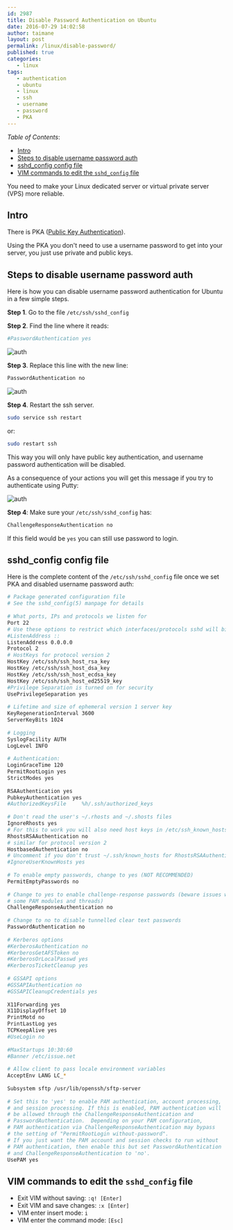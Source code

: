 ```yaml
---
id: 2987
title: Disable Password Authentication on Ubuntu
date: 2016-07-29 14:02:58
author: taimane
layout: post
permalink: /linux/disable-password/
published: true
categories:
   - linux
tags:
   - authentication
   - ubuntu
   - linux
   - ssh
   - username
   - password
   - PKA
---
```

 
 
_Table of Contents_:
- [Intro](#intro)
- [Steps to disable username password auth](#steps-to-disable-username-password-auth)
- [sshd_config config file](#sshd_config-config-file)
- [VIM commands to edit the `sshd_config` file](#vim-commands-to-edit-the-sshd_config-file)
 
 
You need to make your Linux dedicated server or virtual private server (VPS) more reliable.
 
## Intro
 
There is PKA ([Public Key Authentication](https://programming-review.com/linux/pub-key-auth/)).
 
Using the PKA you don't need to use a username password to get into your server, you just use private and public keys.
 
 
## Steps to disable username password auth
 
Here is how you can disable username password authentication for Ubuntu in a few simple steps.
 
**Step 1**. Go to the file `/etc/ssh/sshd_config`
 
**Step 2**. Find the line where it reads:
 
```bash
#PasswordAuthentication yes
```
 
![auth](/wp-content/uploads/2021/11/pka1.jpg)
 
**Step 3**. Replace this line with the new line:
```bash
PasswordAuthentication no
```
 
![auth](/wp-content/uploads/2021/11/pka2.jpg)
 
**Step 4**. Restart the ssh server.
 
```bash
sudo service ssh restart
```
 
or:
 
```bash
sudo restart ssh
```
 
This way you will only have public key authentication, and username password authentication will be disabled.

As a consequence of your actions you will get this message if you try to authenticate using Putty: 

![auth](/wp-content/uploads/2021/11/pka3.jpg)

**Step 4**: Make sure your `/etc/ssh/sshd_config` has:

```bash
ChallengeResponseAuthentication no
```
If this field would be `yes` you can still use password to login.

## sshd_config config file
 
Here is the complete content of the `/etc/ssh/sshd_config` file once we set PKA and disabled username password auth:
 
```bash
# Package generated configuration file
# See the sshd_config(5) manpage for details
 
# What ports, IPs and protocols we listen for
Port 22
# Use these options to restrict which interfaces/protocols sshd will bind to
#ListenAddress ::
ListenAddress 0.0.0.0
Protocol 2
# HostKeys for protocol version 2
HostKey /etc/ssh/ssh_host_rsa_key
HostKey /etc/ssh/ssh_host_dsa_key
HostKey /etc/ssh/ssh_host_ecdsa_key
HostKey /etc/ssh/ssh_host_ed25519_key
#Privilege Separation is turned on for security
UsePrivilegeSeparation yes
 
# Lifetime and size of ephemeral version 1 server key
KeyRegenerationInterval 3600
ServerKeyBits 1024
 
# Logging
SyslogFacility AUTH
LogLevel INFO
 
# Authentication:
LoginGraceTime 120
PermitRootLogin yes
StrictModes yes
 
RSAAuthentication yes
PubkeyAuthentication yes
#AuthorizedKeysFile     %h/.ssh/authorized_keys
 
# Don't read the user's ~/.rhosts and ~/.shosts files
IgnoreRhosts yes
# For this to work you will also need host keys in /etc/ssh_known_hosts
RhostsRSAAuthentication no
# similar for protocol version 2
HostbasedAuthentication no
# Uncomment if you don't trust ~/.ssh/known_hosts for RhostsRSAAuthentication
#IgnoreUserKnownHosts yes
 
# To enable empty passwords, change to yes (NOT RECOMMENDED)
PermitEmptyPasswords no
 
# Change to yes to enable challenge-response passwords (beware issues with
# some PAM modules and threads)
ChallengeResponseAuthentication no
 
# Change to no to disable tunnelled clear text passwords
PasswordAuthentication no
 
# Kerberos options
#KerberosAuthentication no
#KerberosGetAFSToken no
#KerberosOrLocalPasswd yes
#KerberosTicketCleanup yes
 
# GSSAPI options
#GSSAPIAuthentication no
#GSSAPICleanupCredentials yes
 
X11Forwarding yes
X11DisplayOffset 10
PrintMotd no
PrintLastLog yes
TCPKeepAlive yes
#UseLogin no
 
#MaxStartups 10:30:60
#Banner /etc/issue.net
 
# Allow client to pass locale environment variables
AcceptEnv LANG LC_*
 
Subsystem sftp /usr/lib/openssh/sftp-server
 
# Set this to 'yes' to enable PAM authentication, account processing,
# and session processing. If this is enabled, PAM authentication will
# be allowed through the ChallengeResponseAuthentication and
# PasswordAuthentication.  Depending on your PAM configuration,
# PAM authentication via ChallengeResponseAuthentication may bypass
# the setting of "PermitRootLogin without-password".
# If you just want the PAM account and session checks to run without
# PAM authentication, then enable this but set PasswordAuthentication
# and ChallengeResponseAuthentication to 'no'.
UsePAM yes
```
 
## VIM commands to edit the `sshd_config` file
 
* Exit VIM without saving: `:q! [Enter]`
* Exit VIM and save changes: `:x [Enter]`
* VIM enter insert mode: `i`
* VIM enter the command mode: `[Esc]`

